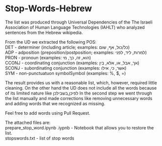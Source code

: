 # Stop-Words-Hebrew
The list was produced through Universal Dependencies of the The Israeli Association of Human Language Technologies (IAHLT) who analyzed sentences from the Hebrew wikipedia.

From the UD we extracted the following POS:  
DET - determiner (including article; examples: כל/כול, אף, שום)  
ADP - adposition (preposition/postposition; examples: למרות, ליד, לפני)  
PRON - pronoun (examples: הוא, זה, כך, מי)  
CCONJ - coordinating conjunction (examples: אך, אבל, או, אלא, בין)  
SCONJ - subordinating conjunction (examples: אשר, כי, אילו)  
SYM - non-punctuatuon symbolSymbol (examples: %, $, =)  

The result provides us with a reasonable list, which, however, required little cleaning.
On the other hand the UD does not include all the words because of its limited nature like לפיכן,בשבילכן
In the second step we went through the list manually and made corrections like removing unnecessary words and adding words that we recognized as missing.

Feel free to add words using Pull Request.

The attached files are:  
prepare_stop_word.ipynb .iypnb - Notebook that allows you to restore the list.  
stopswords.txt - list of stop words  

